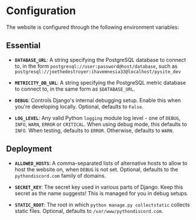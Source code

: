 # Configuration
The website is configured through the following environment variables:

## Essential
- **`DATABASE_URL`**: A string specifying the PostgreSQL database to connect to,
  in the form `postgresql://user:password@host/database`, such as
  `postgresql://joethedestroyer:ihavemnesia33@localhost/pysite_dev`

- **`METRICITY_DB_URL`**: A string specifying the PostgreSQL metric database to
  connect to, in the same form as `$DATABASE_URL`.

- **`DEBUG`**: Controls Django's internal debugging setup. Enable this when
  you're developing locally. Optional, defaults to `False`.

- **`LOG_LEVEL`**: Any valid Python `logging` module log level - one of `DEBUG`,
  `INFO`, `WARN`, `ERROR` or `CRITICAL`. When using debug mode, this defaults to
  `INFO`. When testing, defaults to `ERROR`. Otherwise, defaults to `WARN`.

## Deployment
- **`ALLOWED_HOSTS`**: A comma-separated lists of alternative hosts to allow to
  host the website on, when `DEBUG` is not set. Optional, defaults to the
  `pythondiscord.com` family of domains.

- **`SECRET_KEY`**: The secret key used in various parts of Django. Keep this
  secret as the name suggests! This is managed for you in debug setups.

- **`STATIC_ROOT`**: The root in which `python manage.py collectstatic` collects
  static files. Optional, defaults to `/var/www/pythondiscord.com`.
